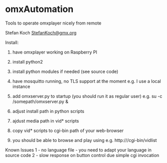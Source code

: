 # omxAutomation
Tools to operate omxplayer nicely from remote

Stefan Koch <StefanKoch@gmx.org>

Install:
1. have omxplayer working on Raspberry PI

2. install python2

3. install python modules if needed (see source code)

4. have mosquitto running, no TLS support at the moment
	e.g. I use a local instance

5. add omxserver.py to startup (you should run it as regular user)
	e.g. su -c /somepath/omxserver.py <regular user> &

6. adjust install path in python scripts

7. ajdust media path in vid* scripts

5. copy vid* scripts to cgi-bin path of your web-browser

6. you should be able to browse and play using
	e.g. http://<your ip>/cgi-bin/vidlist


Known Issues
1 - no language file - you need to adapt your language in source code
2 - slow response on button control due simple cgi invocation
